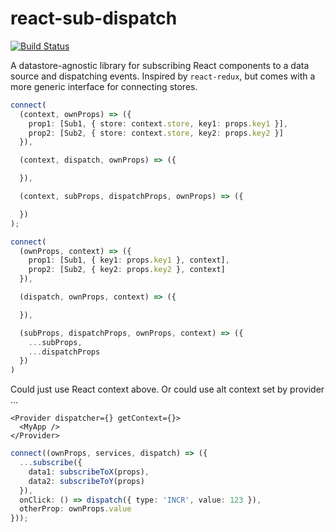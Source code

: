 # react-sub-dispatch
[![Build Status](https://travis-ci.org/fongandrew/react-sub-dispatch.svg?branch=master)](https://travis-ci.org/fongandrew/react-sub-dispatch)

A datastore-agnostic library for subscribing React components to a data source
and dispatching events. Inspired by `react-redux`, but comes with a more
generic interface for connecting stores.

```ts
connect(
  (context, ownProps) => ({
    prop1: [Sub1, { store: context.store, key1: props.key1 }],
    prop2: [Sub2, { store: context.store, key2: props.key2 }]
  }),

  (context, dispatch, ownProps) => ({

  }),

  (context, subProps, dispatchProps, ownProps) => ({

  })
);

connect(
  (ownProps, context) => ({
    prop1: [Sub1, { key1: props.key1 }, context],
    prop2: [Sub2, { key2: props.key2 }, context]
  }),

  (dispatch, ownProps, context) => ({

  }),

  (subProps, dispatchProps, ownProps, context) => ({
    ...subProps,
    ...dispatchProps
  })
)

```

Could just use React context above.
Or could use alt context set by provider ...

```tsx
<Provider dispatcher={} getContext={}>
  <MyApp />
</Provider>
```

```ts
connect((ownProps, services, dispatch) => ({
  ...subscribe({
    data1: subscribeToX(props),
    data2: subscribeToY(props)
  }),
  onClick: () => dispatch({ type: 'INCR', value: 123 }),
  otherProp: ownProps.value
}));
```